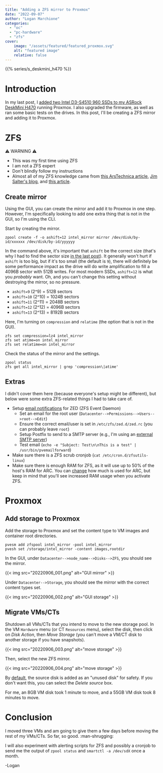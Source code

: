 ```yaml
---
title: "Adding a ZFS mirror to Proxmox"
date: "2022-09-07"
author: "Logan Marchione"
categories:
  - "oc"
  - "pc-hardware"
  - "zfs"
cover:
    image: "/assets/featured/featured_proxmox.svg"
    alt: "featured image"
    relative: false
---
```


{{% series/s_deskmini_h470 %}}

# Introduction

In my last post, I [added two Intel D3-S4510 960 SSDs to my ASRock DeskMini H470](/2022/09/adding-data-center-ssds-to-the-deskmini-h470/) running Proxmox. I also upgraded the firmware, as well as ran some basic tests on the drives. In this post, I'll be creating a ZFS mirror and adding it to Proxmox.

# ZFS

:warning: WARNING :warning:

- This was my first time using ZFS
- I am not a ZFS expert
- Don't blindly follow my instructions
- Almost all of my ZFS knowledge came from [this ArsTechnica article](https://arstechnica.com/information-technology/2020/05/zfs-101-understanding-zfs-storage-and-performance/), [Jim Salter's blog](https://jrs-s.net/2018/08/17/zfs-tuning-cheat-sheet/), and [this article](https://bigstep.com/blog/zfs-best-practices-and-caveats).

## Create mirror

Using the GUI, you can create the mirror and add it to Proxmox in one step. However, I'm specifically looking to add one extra thing that is not in the GUI, so I'm using the CLI.

Start by creating the mirror.

```
zpool create -f -o ashift=12 intel_mirror mirror /dev/disk/by-id/xxxxxx /dev/disk/by-id/yyyyyy
```

In the command above, it's important that `ashift` be the correct size (that's why I had to find the sector size [in the last post](/2022/09/adding-data-center-ssds-to-the-deskmini-h470/#identify-disks)). It generally won't hurt if `ashift` is too big, but if it's too small (the default is `9`), there will definitely be some performance impact as the drive will do write amplification to fill a 4096B sector with 512B writes. For most modern SSDs, `ashift=12` is what you *probably* want. Oh, and you can't change this setting without destroying the mirror, so no pressure.

* `ashift=9` (2^9) = 512B sectors
* `ashift=10` (2^10) = 1024B sectors
* `ashift=11` (2^11) = 2048B sectors
* `ashift=12` (2^12) = 4096B sectors
* `ashift=13` (2^13) = 8192B sectors

Here, I'm turning on `compression` and `relatime` (the option that is not in the GUI).

```
zfs set compression=lz4 intel_mirror
zfs set atime=on intel_mirror
zfs set relatime=on intel_mirror
```

Check the status of the mirror and the settings.

```
zpool status
zfs get all intel_mirror | grep 'compression\|atime'

```

## Extras

I didn't cover them here (because everyone's setup might be different), but below were some extra ZFS-related things I had to take care of.

* Setup [email notifications](https://pve.proxmox.com/wiki/ZFS_on_Linux#_configure_e_mail_notification) for ZED (ZFS Event Daemon)
  * Set an email for the root user (`Datacenter-->Permissions-->Users-->root-->Edit`)
  * Ensure the correct email/user is set in `/etc/zfs/zed.d/zed.rc` (you can probably leave `root`)
  * Setup Postfix to send to a SMTP server (e.g., I'm using an [external SMTP server](https://forum.proxmox.com/threads/get-postfix-to-send-notifications-email-externally.59940/))
  * Test email (`echo -e "Subject: Test\n\nThis is a test" | /usr/bin/pvemailforward`)
* Make sure there is a ZFS scrub cronjob (`cat /etc/cron.d/zfsutils-linux`)
* Make sure there is enough RAM for ZFS, as it will use up to 50% of the host's RAM for ARC. You can [change](https://pve.proxmox.com/wiki/ZFS_on_Linux#sysadmin_zfs_limit_memory_usage) how much is used for ARC, but keep in mind that you'll see increased RAM usage when you activate ZFS.

# Proxmox

## Add storage to Proxmox

Add the storage to Proxmox and set the content type to VM images and container root directories.

```
pvesm add zfspool intel_mirror -pool intel_mirror
pvesh set /storage/intel_mirror -content images,rootdir
```

In the GUI, under `Datacenter-->node_name-->Disks-->ZFS`, you should see the mirror.

{{< img src="20220906_001.png" alt="GUI mirror" >}}

Under `Datacenter-->Storage`, you should see the mirror with the correct content types set.

{{< img src="20220906_002.png" alt="GUI storage" >}}

## Migrate VMs/CTs

Shutdown all VMs/CTs that you intend to move to the new storage pool. In the VM `Hardware` menu (or CT `Resources` menu), select the disk, then click on *Disk Action*, then *Move Storage* (you can't move a VM/CT disk to another storage if you have snapshots).

{{< img src="20220906_003.png" alt="move storage" >}}

Then, select the new ZFS mirror.

{{< img src="20220906_004.png" alt="move storage" >}}

By [default](https://pve.proxmox.com/wiki/Storage_Migration), the source disk is added as an "unused disk" for safety. If you don't want this, you can select the *Delete source* box.

For me, an 8GB VM disk took 1 minute to move, and a 55GB VM disk took 8 minutes to move.

# Conclusion

I moved three VMs and am going to give them a few days before moving the rest of my VMs/CTs. So far, so good. :man-shrugging:

I will also experiment with alerting scripts for ZFS and possibly a cronjob to send me the output of `zpool status` and `smartctl -a /dev/sdX` once a month.

\-Logan
